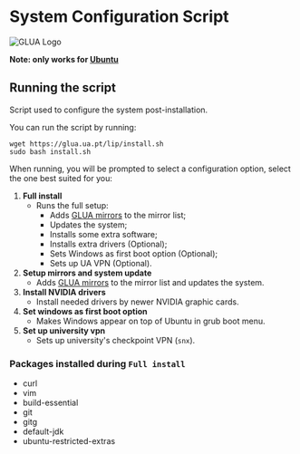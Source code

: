 # System Configuration Script

![GLUA Logo](https://glua.ua.pt/assets/img/logo.svg)

**Note: only works for [Ubuntu](https://ubuntu.com/)**

## Running the script
Script used to configure the system post-installation.

You can run the script by running:

```console
wget https://glua.ua.pt/lip/install.sh
sudo bash install.sh
```

When running, you will be prompted to select a configuration option, select the one best suited for you:

1. **Full install**
    - Runs the full setup:
        + Adds [GLUA mirrors](https://glua.ua.pt/pub/) to the mirror list;
        + Updates the system;
        + Installs some extra software;
        + Installs extra drivers (Optional);
        + Sets Windows as first boot option (Optional);
        + Sets up UA VPN (Optional).
2. **Setup mirrors and system update**
    - Adds [GLUA mirrors](https://glua.ua.pt/pub/) to the mirror list and updates the system.
3. **Install NVIDIA drivers**
	- Install needed drivers by newer NVIDIA graphic cards.
4. **Set windows as first boot option**
	- Makes Windows appear on top of Ubuntu in grub boot menu.
5. **Set up university vpn**
    - Sets up university's checkpoint VPN (`snx`).

### Packages installed during `Full install`
- curl
- vim
- build-essential
- git
- gitg
- default-jdk
- ubuntu-restricted-extras
